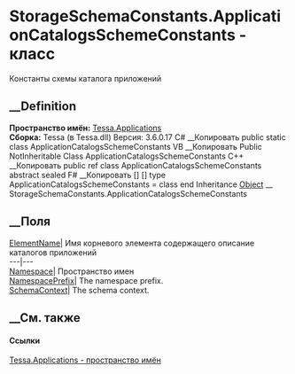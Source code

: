# StorageSchemaConstants.ApplicationCatalogsSchemeConstants - класс
Константы схемы каталога приложений
## __Definition
 **Пространство имён:** [Tessa.Applications](N_Tessa_Applications.htm)  
 **Сборка:** Tessa (в Tessa.dll) Версия: 3.6.0.17
C# __Копировать
     public static class ApplicationCatalogsSchemeConstants
VB __Копировать
     Public NotInheritable Class ApplicationCatalogsSchemeConstants
C++ __Копировать
     public ref class ApplicationCatalogsSchemeConstants abstract sealed
F# __Копировать
     [<AbstractClassAttribute>]
    [<SealedAttribute>]
    type ApplicationCatalogsSchemeConstants = class end
Inheritance
    [Object](https://learn.microsoft.com/dotnet/api/system.object) __ StorageSchemaConstants.ApplicationCatalogsSchemeConstants
##  __Поля
[ElementName](F_Tessa_Applications_StorageSchemaConstants_ApplicationCatalogsSchemeConstants_ElementName.htm)|
Имя корневого элемента содержащего описание каталогов приложений  
---|---  
[Namespace](F_Tessa_Applications_StorageSchemaConstants_ApplicationCatalogsSchemeConstants_Namespace.htm)|
Пространство имен  
[NamespacePrefix](F_Tessa_Applications_StorageSchemaConstants_ApplicationCatalogsSchemeConstants_NamespacePrefix.htm)|
The namespace prefix.  
[SchemaContext](F_Tessa_Applications_StorageSchemaConstants_ApplicationCatalogsSchemeConstants_SchemaContext.htm)|
The schema context.  
## __См. также
#### Ссылки
[Tessa.Applications - пространство имён](N_Tessa_Applications.htm)
